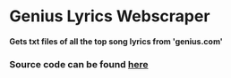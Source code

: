 # Genius Lyrics Webscraper

#### Gets txt files of all the top song lyrics from 'genius.com'

### Source code can be found [here](https://github.com/RyanKeys/GeniusLyricsWebscraper/blob/main/lyricfinder/lyricfinder.go)
